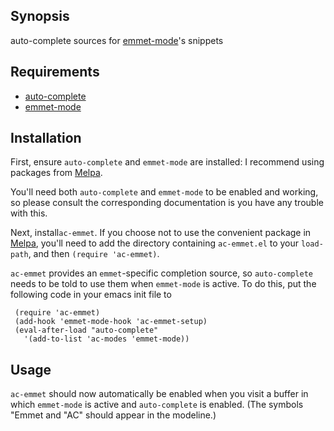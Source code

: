 ## Synopsis

auto-complete sources for [emmet-mode][emmet-mode]'s snippets

## Requirements

- [auto-complete][auto-complete]
- [emmet-mode][emmet-mode]

## Installation


First, ensure `auto-complete` and `emmet-mode` are installed: I recommend
using packages from [Melpa][melpa].

You'll need both `auto-complete` and `emmet-mode` to be enabled and
working, so please consult the corresponding documentation is you have
any trouble with this.

Next, install`ac-emmet`. If you choose not to use the convenient
package in [Melpa][melpa], you'll need to add the directory containing
`ac-emmet.el` to your `load-path`, and then `(require 'ac-emmet)`.

`ac-emmet` provides an `emmet`-specific completion source,
so `auto-complete` needs to be told to use them when `emmet-mode` is
active. To do this, put the following code in your emacs init file to

     (require 'ac-emmet)
     (add-hook 'emmet-mode-hook 'ac-emmet-setup)
     (eval-after-load "auto-complete"
       '(add-to-list 'ac-modes 'emmet-mode))

## Usage

`ac-emmet` should now automatically be enabled when you visit a buffer
in which `emmet-mode` is active and `auto-complete` is enabled. (The
symbols "Emmet and "AC" should appear in the modeline.)


[marmalade]: http://marmalade-repo.org
[melpa]: http://melpa.milkbox.net
[auto-complete]:https://github.com/auto-complete/auto-complete
[emmet-mode]:https://github.com/smihica/emmet-mode
